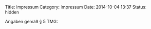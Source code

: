 Title: Impressum
Category: Impressum
Date: 2014-10-04 13:37
Status: hidden

Angaben gemäß § 5 TMG:


